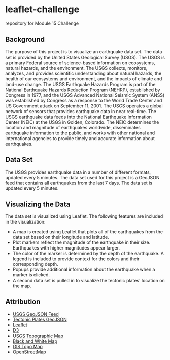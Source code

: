 # leaflet-challenge
repository for Module 15 Challenge
## Background
The purpose of this project is to visualize an earthquake data set. The data set is provided by the United States Geological Survey (USGS). The USGS is a primary Federal source of science-based information on ecosystems, natural hazards, and the environment. The USGS collects, monitors, analyzes, and provides scientific understanding about natural hazards, the health of our ecosystems and environment, and the impacts of climate and land-use change. The USGS Earthquake Hazards Program is part of the National Earthquake Hazards Reduction Program (NEHRP), established by Congress in 1977, and the USGS Advanced National Seismic System (ANSS) was established by Congress as a response to the World Trade Center and US Government attack on September 11, 2001. The USGS operates a global network of sensors that provides earthquake data in near real-time. The USGS earthquake data feeds into the National Earthquake Information Center (NEIC) at the USGS in Golden, Colorado. The NEIC determines the location and magnitude of earthquakes worldwide, disseminates earthquake information to the public, and works with other national and international agencies to provide timely and accurate information about earthquakes.
## Data Set
The USGS provides earthquake data in a number of different formats, updated every 5 minutes. The data set used for this project is a GeoJSON feed that contains all earthquakes from the last 7 days. The data set is updated every 5 minutes.
## Visualizing the Data
The data set is visualized using Leaflet. The following features are included in the visualization:
* A map is created using Leaflet that plots all of the earthquakes from the data set based on their longitude and latitude.
* Plot markers reflect the magnitude of the earthquake in their size. Earthquakes with higher magnitudes appear larger.
* The color of the marker is determined by the depth of the earthquake. A legend is included to provide context for the colors and their corresponding depth.
* Popups provide additional information about the earthquake when a marker is clicked.
* A second data set is pulled in to visualize the tectonic plates' location on the map.
## Attribution
* [USGS GeoJSON Feed](https://earthquake.usgs.gov/earthquakes/feed/v1.0/geojson.php)
* [Tectonic Plates GeoJSON](https://raw.githubusercontent.com/fraxen/tectonicplates/master/GeoJSON/PB2002_boundaries.json)
* [Leaflet](https://leafletjs.com/)
* [D3](https://d3js.org/)
* [USGS Topographic Map](https://usgs.gov/)
* [Black and White Map](http://stamen.com)
* [GIS Topo Map](https://leaflet-extras.github.io/leaflet-providers/preview/)
* [OpenStreetMap](https://www.openstreetmap.org/)
